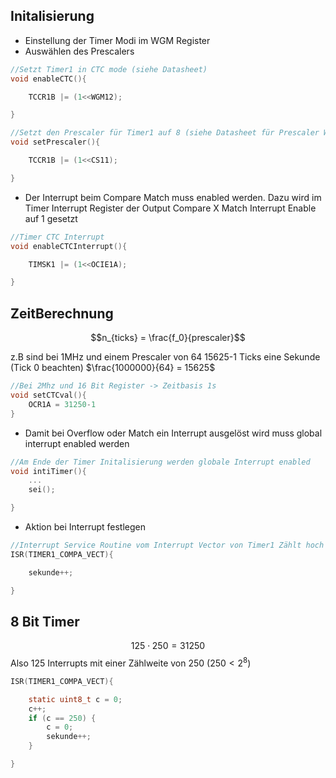 
## Initalisierung

- Einstellung der Timer Modi im WGM Register
- Auswählen des Prescalers

```C
//Setzt Timer1 in CTC mode (siehe Datasheet)
void enableCTC(){

	TCCR1B |= (1<<WGM12);

}

//Setzt den Prescaler für Timer1 auf 8 (siehe Datasheet für Prescaler Werte)
void setPrescaler(){

	TCCR1B |= (1<<CS11);

}
```

- Der Interrupt beim Compare Match muss enabled werden. Dazu wird im Timer Interrupt Register der Output Compare X Match Interrupt Enable auf 1 gesetzt

```C
//Timer CTC Interrupt 
void enableCTCInterrupt(){

	TIMSK1 |= (1<<OCIE1A);

}
```

## ZeitBerechnung

$$n_{ticks} = \frac{f_0}{prescaler}$$

z.B sind bei 1MHz und einem Prescaler von 64 15625-1 Ticks eine Sekunde (Tick 0 beachten) $\frac{1000000}{64} = 15625$

```C
//Bei 2Mhz und 16 Bit Register -> Zeitbasis 1s
void setCTCval(){
	OCR1A = 31250-1
}

```


- Damit bei Overflow oder Match ein Interrupt ausgelöst wird muss global interrupt enabled werden

```C
//Am Ende der Timer Initalisierung werden globale Interrupt enabled
void intiTimer(){
	...
	sei();

}
```

- Aktion bei Interrupt festlegen

```C
//Interrupt Service Routine vom Interrupt Vector von Timer1 Zählt hoch
ISR(TIMER1_COMPA_VECT){

	sekunde++;

}
```

## 8 Bit Timer

$$125 \cdot 250 = 31250$$
Also 125 Interrupts mit einer Zählweite von 250 ($250 < 2^8$)

```C
ISR(TIMER1_COMPA_VECT){

	static uint8_t c = 0;
	c++;
	if (c == 250) {
		c = 0;
		sekunde++;
	}

}

```

